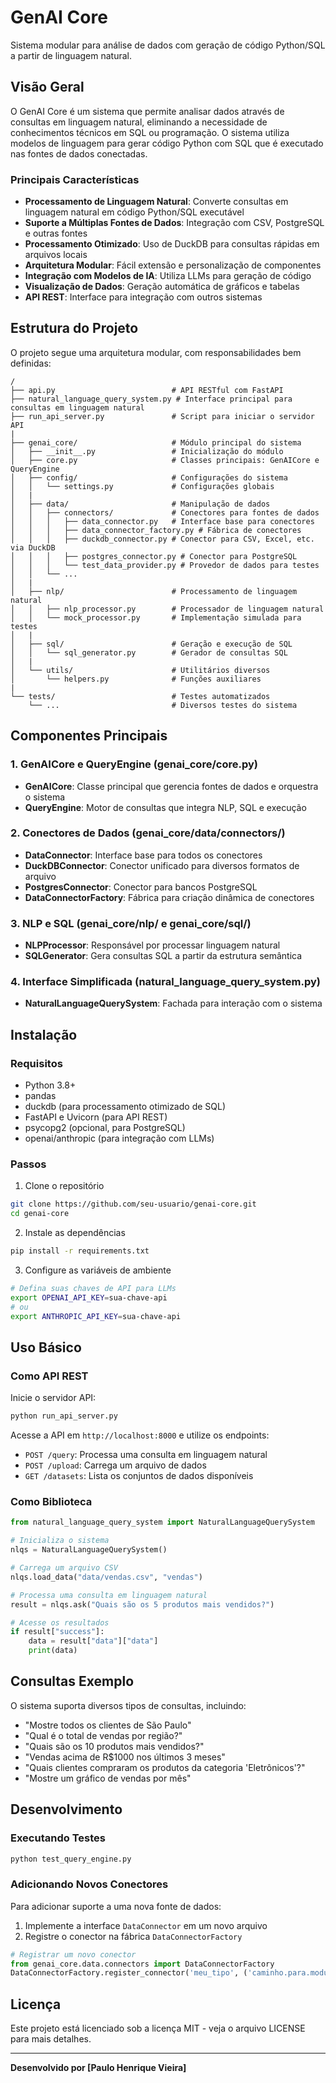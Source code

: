 # GenAI Core

Sistema modular para análise de dados com geração de código Python/SQL a partir de linguagem natural.

## Visão Geral

O GenAI Core é um sistema que permite analisar dados através de consultas em linguagem natural, eliminando a necessidade de conhecimentos técnicos em SQL ou programação. O sistema utiliza modelos de linguagem para gerar código Python com SQL que é executado nas fontes de dados conectadas.

### Principais Características

- **Processamento de Linguagem Natural**: Converte consultas em linguagem natural em código Python/SQL executável
- **Suporte a Múltiplas Fontes de Dados**: Integração com CSV, PostgreSQL e outras fontes
- **Processamento Otimizado**: Uso de DuckDB para consultas rápidas em arquivos locais
- **Arquitetura Modular**: Fácil extensão e personalização de componentes
- **Integração com Modelos de IA**: Utiliza LLMs para geração de código
- **Visualização de Dados**: Geração automática de gráficos e tabelas
- **API REST**: Interface para integração com outros sistemas

## Estrutura do Projeto

O projeto segue uma arquitetura modular, com responsabilidades bem definidas:

```
/
├── api.py                          # API RESTful com FastAPI
├── natural_language_query_system.py # Interface principal para consultas em linguagem natural
├── run_api_server.py               # Script para iniciar o servidor API
|
├── genai_core/                     # Módulo principal do sistema
│   ├── __init__.py                 # Inicialização do módulo
│   ├── core.py                     # Classes principais: GenAICore e QueryEngine
│   ├── config/                     # Configurações do sistema
│   │   └── settings.py             # Configurações globais
│   |
│   ├── data/                       # Manipulação de dados
│   │   ├── connectors/             # Conectores para fontes de dados
│   │   │   ├── data_connector.py   # Interface base para conectores
│   │   │   ├── data_connector_factory.py # Fábrica de conectores
│   │   │   ├── duckdb_connector.py # Conector para CSV, Excel, etc. via DuckDB
│   │   │   ├── postgres_connector.py # Conector para PostgreSQL
│   │   │   └── test_data_provider.py # Provedor de dados para testes
│   │   └── ...
│   |
│   ├── nlp/                        # Processamento de linguagem natural
│   │   ├── nlp_processor.py        # Processador de linguagem natural
│   │   └── mock_processor.py       # Implementação simulada para testes
│   |
│   ├── sql/                        # Geração e execução de SQL
│   │   └── sql_generator.py        # Gerador de consultas SQL
│   |
│   └── utils/                      # Utilitários diversos
│       └── helpers.py              # Funções auxiliares
|
└── tests/                          # Testes automatizados
    └── ...                         # Diversos testes do sistema
```

## Componentes Principais

### 1. GenAICore e QueryEngine (genai_core/core.py)

- **GenAICore**: Classe principal que gerencia fontes de dados e orquestra o sistema
- **QueryEngine**: Motor de consultas que integra NLP, SQL e execução

### 2. Conectores de Dados (genai_core/data/connectors/)

- **DataConnector**: Interface base para todos os conectores
- **DuckDBConnector**: Conector unificado para diversos formatos de arquivo
- **PostgresConnector**: Conector para bancos PostgreSQL
- **DataConnectorFactory**: Fábrica para criação dinâmica de conectores

### 3. NLP e SQL (genai_core/nlp/ e genai_core/sql/)

- **NLPProcessor**: Responsável por processar linguagem natural
- **SQLGenerator**: Gera consultas SQL a partir da estrutura semântica

### 4. Interface Simplificada (natural_language_query_system.py)

- **NaturalLanguageQuerySystem**: Fachada para interação com o sistema

## Instalação

### Requisitos

- Python 3.8+
- pandas
- duckdb (para processamento otimizado de SQL)
- FastAPI e Uvicorn (para API REST)
- psycopg2 (opcional, para PostgreSQL)
- openai/anthropic (para integração com LLMs)

### Passos

1. Clone o repositório
```bash
git clone https://github.com/seu-usuario/genai-core.git
cd genai-core
```

2. Instale as dependências
```bash
pip install -r requirements.txt
```

3. Configure as variáveis de ambiente
```bash
# Defina suas chaves de API para LLMs
export OPENAI_API_KEY=sua-chave-api
# ou
export ANTHROPIC_API_KEY=sua-chave-api
```

## Uso Básico

### Como API REST

Inicie o servidor API:

```bash
python run_api_server.py
```

Acesse a API em `http://localhost:8000` e utilize os endpoints:

- `POST /query`: Processa uma consulta em linguagem natural
- `POST /upload`: Carrega um arquivo de dados
- `GET /datasets`: Lista os conjuntos de dados disponíveis

### Como Biblioteca

```python
from natural_language_query_system import NaturalLanguageQuerySystem

# Inicializa o sistema
nlqs = NaturalLanguageQuerySystem()

# Carrega um arquivo CSV
nlqs.load_data("data/vendas.csv", "vendas")

# Processa uma consulta em linguagem natural
result = nlqs.ask("Quais são os 5 produtos mais vendidos?")

# Acesse os resultados
if result["success"]:
    data = result["data"]["data"]
    print(data)
```

## Consultas Exemplo

O sistema suporta diversos tipos de consultas, incluindo:

- "Mostre todos os clientes de São Paulo"
- "Qual é o total de vendas por região?"
- "Quais são os 10 produtos mais vendidos?"
- "Vendas acima de R$1000 nos últimos 3 meses"
- "Quais clientes compraram os produtos da categoria 'Eletrônicos'?"
- "Mostre um gráfico de vendas por mês"

## Desenvolvimento

### Executando Testes

```bash
python test_query_engine.py
```

### Adicionando Novos Conectores

Para adicionar suporte a uma nova fonte de dados:

1. Implemente a interface `DataConnector` em um novo arquivo
2. Registre o conector na fábrica `DataConnectorFactory`

```python
# Registrar um novo conector
from genai_core.data.connectors import DataConnectorFactory
DataConnectorFactory.register_connector('meu_tipo', ('caminho.para.modulo', 'MinhaClasse'))
```

## Licença

Este projeto está licenciado sob a licença MIT - veja o arquivo LICENSE para mais detalhes.

---

**Desenvolvido por [Paulo Henrique Vieira]**